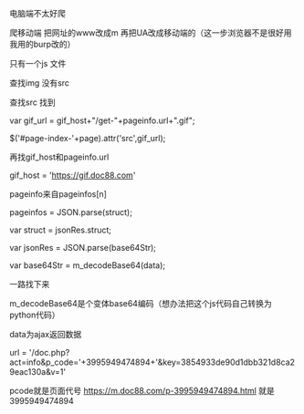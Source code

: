 电脑端不太好爬 

爬移动端 把网址的www改成m 再把UA改成移动端的（这一步浏览器不是很好用 我用的burp改的）

只有一个js 文件

查找img 没有src 

查找src 找到

var gif_url = gif_host+"/get-"+pageinfo.url+".gif";

 $('#page-index-'+page).attr('src',gif_url);

再找gif_host和pageinfo.url

gif_host = 'https://gif.doc88.com'

pageinfo来自pageinfos[n]

pageinfos = JSON.parse(struct);  

var struct = jsonRes.struct;

var jsonRes = JSON.parse(base64Str);

var base64Str = m_decodeBase64(data);

一路找下来 

m_decodeBase64是个变体base64编码（想办法把这个js代码自己转换为python代码）

data为ajax返回数据

url = '/doc.php?act=info&p_code='+3995949474894+'&key=3854933de90d1dbb321d8ca29eac130a&v=1'

pcode就是页面代号 https://m.doc88.com/p-3995949474894.html 就是3995949474894

